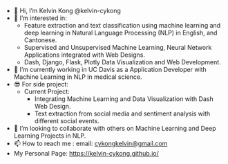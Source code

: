 - 👋 Hi, I’m Kelvin Kong @kelvin-cykong
- 👀 I’m interested in:
    - Feature extraction and text classification using machine learning and deep learning in Natural Language Processing (NLP) in English, and Cantonese.
    - Supervised and Unsupervised Machine Learning, Neural Network Applications integrated with Web Designs.
    - Dash, Django, Flask, Plotly Data Visualization and Web Development.
- 🌱 I’m currently working in UC Davis as a Application Developer with Machine Learning in NLP in medical science.
- 😎 For side project:
  - Current Project:
      - Integrating Machine Learning and Data Visualization with Dash Web Design.
      - Text extraction from social media and sentiment analysis with different social events.
- 💞️ I’m looking to collaborate with others on Machine Learning and Deep Learning Projects in NLP.
- 📫 How to reach me : email: cykongkelvin@gmail.com
- My Personal Page: https://kelvin-cykong.github.io/


<!---
kelvin-cykong/kelvin-cykong is a ✨ special ✨ repository because its `README.md` (this file) appears on your GitHub profile.
You can click the Preview link to take a look at your changes.
--->
